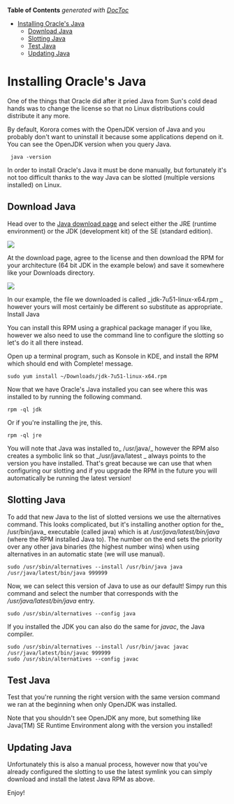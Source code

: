 

**Table of Contents**  *generated with [DocToc](https://github.com/thlorenz/doctoc)*

- [Installing Oracle's Java](#installing-oracles-java)
  - [Download Java](#download-java)
  - [Slotting Java](#slotting-java)
  - [Test Java](#test-java)
  - [Updating Java](#updating-java)



# Installing Oracle's Java

One of the things that Oracle did after it pried Java from Sun's cold dead hands was to change the license so that no Linux distributions could distribute it any more.

By default, Korora comes with the OpenJDK version of Java and you probably don't want to uninstall it because some applications depend on it. You can see the OpenJDK version when you query Java.

```
 java -version
```
In order to install Oracle's Java it must be done manually, but fortunately it's not too difficult thanks to the way Java can be slotted (multiple versions installed) on Linux.

## Download Java

Head over to the [Java download page](http://www.oracle.com/technetwork/java/javase/downloads/index.html) and select either the JRE (runtime environment) or the JDK (development kit) of the SE (standard edition).

![](https://github.com/kororaproject/kp-documentation/blob/master/img/install-oracle-java-download.jpg)

At the download page, agree to the license and then download the RPM for your architecture (64 bit JDK in the example below) and save it somewhere like your Downloads directory.

![](https://github.com/kororaproject/kp-documentation/blob/master/img/install-oracle-java-select.jpg)

In our example, the file we downloaded is called _jdk-7u51-linux-x64.rpm _ however yours will most certainly be different so substitute as appropriate.
Install Java

You can install this RPM using a graphical package manager if you like, however we also need to use the command line to configure the slotting so let's do it all there instead.

Open up a terminal program, such as Konsole in KDE, and install the RPM which should end with Complete! message.

```
sudo yum install ~/Downloads/jdk-7u51-linux-x64.rpm
```

Now that we have Oracle's Java installed you can see where this was installed to by running the following command.

```
rpm -ql jdk
```

Or if you're installing the jre, this.

```
rpm -ql jre
```

You will note that Java was installed to_ /usr/java/_ however the RPM also creates a symbolic link so that _/usr/java/latest _ always points to the version you have installed. That's great because we can use that when configuring our slotting and if you upgrade the RPM in the future you will automatically be running the latest version!

## Slotting Java

To add that new Java to the list of slotted versions we use the alternatives command. This looks complicated, but it's installing another option for the_ /usr/bin/java_ executable (called java) which is at _/usr/java/latest/bin/java_ (where the RPM installed Java to). The number on the end sets the priority over any other java binaries (the highest number wins) when using alternatives in an automatic state (we will use manual).

```
sudo /usr/sbin/alternatives --install /usr/bin/java java /usr/java/latest/bin/java 999999
```

Now, we can select this version of Java to use as our default! Simpy run this command and select the number that corresponds with the _/usr/java/latest/bin/java_ entry.

```
sudo /usr/sbin/alternatives --config java
```

If you installed the JDK you can also do the same for _javac_, the Java compiler.

```
sudo /usr/sbin/alternatives --install /usr/bin/javac javac /usr/java/latest/bin/javac 999999
sudo /usr/sbin/alternatives --config javac
```

## Test Java

Test that you're running the right version with the same version command we ran at the beginning when only OpenJDK was installed.




Note that you shouldn't see OpenJDK any more, but something like Java(TM) SE Runtime Environment along with the version you installed!

## Updating Java

Unfortunately this is also a manual process, however now that you've already configured the slotting to use the latest symlink you can simply download and install the latest Java RPM as above.

Enjoy!
